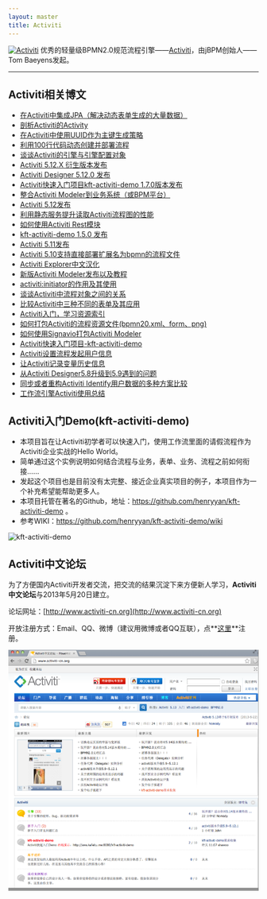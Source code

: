 ```yaml
---
layout: master
title: Activiti
---
```


<div>
	<a href="http://www.activiti.org" target="_blank"><img src="/images/activiti_logo.png" alt="Activiti" /></a>
	<span>优秀的轻量级BPMN2.0规范流程引擎——<a href="http://www.activiti.org" target="_blank">Activiti</a>，由jBPM创始人——Tom Baeyens发起。</span>
</div>
<hr />

<h2>Activiti相关博文</h2>
<ul>
	<li><a href="/activiti/2014/04/18/activiti-with-jpa.html">在Activiti中集成JPA（解决动态表单生成的大量数据）</a></li>
	<li><a href="/activiti/2014/01/23/analyse-activity.html">剖析Activiti的Activity</a></li>
    <li><a href="/activiti/2013/08/30/using-uuid-as-primary-key-in-activiti.html">在Activiti中使用UUID作为主键生成策略</a></li>
	<li><a href="/activiti/2013/05/27/dynamic-process-creation-and-deployment-in-100-lines.html">利用100行代码动态创建并部署流程</a></li>
	<li><a href="/activiti/2013/04/19/about-process-egine-and-configuration.html">谈谈Activiti的引擎与引擎配置对象</a></li>
    <li><a href="/activiti/2013/04/05/activiti-5-12-x.html">Activiti 5.12.X 衍生版本发布</a></li>
	<li><a href="/activiti/2013/03/23/activiti-designer-5-12-release.html">Activiti Designer 5.12.0 发布</a></li>
    <li><a href="/activiti/2013/03/10/kft-activiti-demo-release-1-7.html">Activiti快速入门项目kft-activiti-demo 1.7.0版本发布</a></li>
    <li><a href="/activiti/2013/03/10/integrate-activiti-modeler.html">整合Activiti Modeler到业务系统（或BPM平台）</a></li>
    <li><a href="/activiti/2013/03/06/activiti-5-12-release.html">Activiti 5.12发布</a></li>
    <li><a href="/activiti/2013/02/14/improve-performance-for-reading-diagram.html">利用静态服务提升读取Activiti流程图的性能</a></li>
    <li><a href="/activiti/2013/01/12/kft-activiti-demo-rest.html">如何使用Activiti Rest模块</a></li>
    <li><a href="/activiti/2012/12/15/kft-activiti-1-5-release.html">kft-activiti-demo 1.5.0 发布</a></li>
    <li><a href="/activiti/2012/12/05/activiti-5-11-release.html">Activiti 5.11发布</a></li>
    <li><a href="/activiti/2012/10/22/activiti-5.10-deploy-bpmn-directly.html">Activiti 5.10支持直接部署扩展名为bpmn的流程文件</a></li>
    <li><a href="/activiti/2012/09/30/activiti-explorer-i18n-for-chinese.html">Activiti Explorer中文汉化</a></li>
    <li><a href="/activiti/2012/09/30/new-version-of-activiti-modeler.html">新版Activiti Modeler发布以及教程</a></li>
    <li><a href="/activiti/2012/09/14/activiti-initiator.html">activiti:initiator的作用及其使用</a></li>
    <li><a href="/activiti/2012/08/09/activiti-objects.html">谈谈Activiti中流程对象之间的关系</a></li>
    <li><a href="/activiti/2012/08/05/diff-activiti-workflow-forms.html">比较Activiti中三种不同的表单及其应用</a></li>
    <li><a href="/activiti/2012/08/04/resources-index-of-learn-activiti.html">Activiti入门，学习资源索引</a></li>
    <li><a href="/activiti/2012/07/18/how-to-pack-process-resources.html">如何打包Activiti的流程资源文件(bpmn20.xml、form、png)</a></li>
    <li><a href="/activiti/2012/06/07/how-to-build-and-run-activiti-modeler-use-signavio.html">如何使用Signavio打包Activiti Modeler</a></li>
    <li><a href="/activiti/2012/05/26/kft-activiti-demo.html">Activiti快速入门项目-kft-activiti-demo</a></li>
    <li><a href="/activiti/2012/05/20/set-process-start-user.html">Activiti设置流程发起用户信息</a></li>
    <li><a href="/activiti/2012/05/18/let-activiti-record-variables-to-history.html">让Activiti记录变量历史信息</a></li>
    <li><a href="/activiti/2012/05/01/activiti-designer-5.8-to-5.9.html">从Activiti Designer5.8升级到5.9遇到的问题</a></li>
    <li><a href="/activiti/2012/04/23/synchronize-or-redesign-user-and-role-for-activiti.html">同步或者重构Activiti Identify用户数据的多种方案比较</a></li>
    <li><a href="/activiti/2012/03/22/workflow-activiti-action.html">工作流引擎Activiti使用总结</a></li>
</ul>

<h2>Activiti入门Demo(kft-activiti-demo)</h2>
<ul>
	<li>本项目旨在让Activiti初学者可以快速入门，使用工作流里面的请假流程作为Activiti企业实战的Hello World。</li>
	<li>简单通过这个实例说明如何结合流程与业务，表单、业务、流程之前如何衔接……</li>
	<li>发起这个项目也是目前没有太完整、接近企业真实项目的例子，本项目作为一个补充希望能帮助更多人。</li>
	<li>本项目托管在著名的Github，地址：<a href="https://github.com/henryyan/kft-activiti-demo">https://github.com/henryyan/kft-activiti-demo</a> 。</li>
	<li>参考WIKI：<a href="https://github.com/henryyan/kft-activiti-demo/wiki">https://github.com/henryyan/kft-activiti-demo/wiki</a> </li>
</ul>
<div>
	<img src="/files/2012/05/kft-activiti-demo.png" alt="kft-activiti-demo" />
</div>

## Activiti中文论坛
为了方便国内Activiti开发者交流，把交流的结果沉淀下来方便新人学习，**Activiti中文论坛**与2013年5月20日建立。

论坛网址：[http://www.activiti-cn.org](http://www.activiti-cn.org)

开放注册方式：Email、QQ、微博（建议用微博或者QQ互联），点**[这里](http://www.activiti-cn.org/member.php?mod=register)**注册。

![Activiti中文论坛](/files/2013/05/forums-large.png)